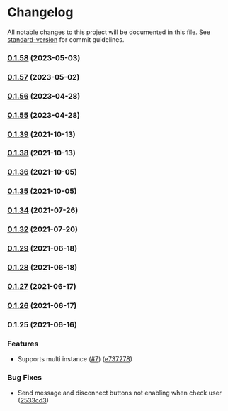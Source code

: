 # Changelog

All notable changes to this project will be documented in this file. See [standard-version](https://github.com/conventional-changelog/standard-version) for commit guidelines.

### [0.1.58](https://github.com/totvs/tds-monitor-frontend/compare/v0.1.57...v0.1.58) (2023-05-03)

### [0.1.57](https://github.com/totvs/tds-monitor-frontend/compare/v0.1.56...v0.1.57) (2023-05-02)

### [0.1.56](https://github.com/totvs/tds-monitor-frontend/compare/v0.1.55...v0.1.56) (2023-04-28)

### [0.1.55](https://github.com/totvs/tds-monitor-frontend/compare/v0.1.39...v0.1.55) (2023-04-28)

### [0.1.39](https://github.com/totvs/tds-monitor-frontend/compare/v0.1.38...v0.1.39) (2021-10-13)

### [0.1.38](https://github.com/totvs/tds-monitor-frontend/compare/v0.1.36...v0.1.38) (2021-10-13)

### [0.1.36](https://github.com/totvs/tds-monitor-frontend/compare/v0.1.35...v0.1.36) (2021-10-05)

### [0.1.35](https://github.com/totvs/tds-monitor-frontend/compare/v0.1.34...v0.1.35) (2021-10-05)

### [0.1.34](https://github.com/totvs/tds-monitor-frontend/compare/v0.1.32...v0.1.34) (2021-07-26)

### [0.1.32](https://github.com/totvs/tds-monitor-frontend/compare/v0.1.29...v0.1.32) (2021-07-20)

### [0.1.29](https://github.com/totvs/tds-monitor-frontend/compare/v0.1.28...v0.1.29) (2021-06-18)

### [0.1.28](https://github.com/totvs/tds-monitor-frontend/compare/v0.1.27...v0.1.28) (2021-06-18)

### [0.1.27](https://github.com/totvs/tds-monitor-frontend/compare/v0.1.26...v0.1.27) (2021-06-17)

### [0.1.26](https://github.com/totvs/tds-monitor-frontend/compare/v0.1.25...v0.1.26) (2021-06-17)

### 0.1.25 (2021-06-16)


### Features

* Supports multi instance ([#7](https://github.com/totvs/tds-monitor-frontend/issues/7)) ([e737278](https://github.com/totvs/tds-monitor-frontend/commit/e737278495a4504114b72c95b329bd7c6aeb66f7))


### Bug Fixes

* Send message and disconnect buttons not enabling when check user ([2533cd3](https://github.com/totvs/tds-monitor-frontend/commit/2533cd30e4fb3aff0857bb50eee5335fb3f6acbb))
